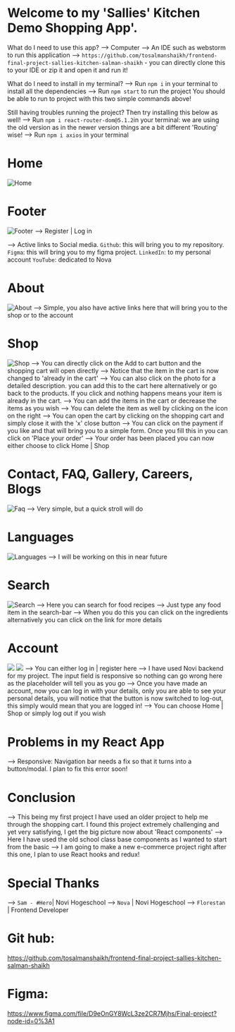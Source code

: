 # Welcome to my 'Sallies' Kitchen Demo Shopping App'.

What do I need to use this app?
--> Computer 
--> An IDE such as webstorm to run this application
--> `https://github.com/tosalmanshaikh/frontend-final-project-sallies-kitchen-salman-shaikh` - you can directly clone this to your IDE or zip it and open it and run it!

What do I need to install in my terminal?
--> Run `npm i` in your terminal to install all the dependencies
--> Run `npm start` to run the project
You should be able to run to project with this two simple commands above! 

Still having troubles running the project? Then try installing this below as well! 
--> Run `npm i react-router-dom@5.1.2`in your terminal: we are using the old version as in the newer version things are a bit different 'Routing' wise!
--> Run `npm i axios` in your terminal

# Home
![Home](src/images/ReadMeImages/Home.jpg)


# Footer
![Footer](src/images/ReadMeImages/Footer.jpg)
--> Register | Log in

--> Active links to Social media.
`Github`: this will bring you to my repository.
`Figma`: this will bring you to my figma project.
`LinkedIn`: to my personal account
`YouTube`: dedicated to Nova

# About
![About](src/images/ReadMeImages/About.jpg)
--> Simple, you also have active links here that will bring you to the shop or to the account

# Shop
![Shop](src/images/ReadMeImages/Shop.jpg)
--> You can directly click on the Add to cart button and the shopping cart will open directly
--> Notice that the item in the cart is now changed to 'already in the cart'
--> You can also click on the photo for a detailed description. you can add this to the cart here alternatively or go back to the products. If you click and nothing happens means your item is already in the cart.
--> You can add the items in the cart or decrease the items as you wish
--> You can delete the item as well by clicking on the icon on the right
--> You can open the cart by clicking on the shopping cart and simply close it with the 'x' close button
--> You can click on the payment if you like and that will bring you to a simple form. Once you fill this in you can click on 'Place your order'
--> Your order has been placed you can now either choose to click Home | Shop


# Contact, FAQ, Gallery, Careers, Blogs
![Faq](src/images/ReadMeImages/Faq.jpg)
--> Very simple, but a quick stroll will do


# Languages
![Languages](src/images/ReadMeImages/Languages.jpg)
--> I will be working on this in near future

# Search
![Search](src/images/ReadMeImages/Search.jpg)
--> Here you can search for food recipes
--> Just type any food item in the search-bar
--> When you do this you can click on the ingredients alternatively you can click on the link for more details


# Account
![](src/images/ReadMeImages/LogIn.jpg)
![](src/images/ReadMeImages/Register.jpg)
--> You can either log in | register here
--> I have used Novi backend for my project. The input field is responsive so nothing can go wrong here as the placeholder will tell you as you go 
--> Once you have made an account, now you can log in with your details, only you are able to see your personal details, you will notice that the button is now switched to log-out, this simply would mean that you are logged in!
--> You can choose Home | Shop or simply log out if you wish


# Problems in my React App
--> Responsive: Navigation bar needs a fix so that it turns into a button/modal. I plan to fix this error soon!


# Conclusion
--> This being my first project I have used an older project to help me through the shopping cart. I found this project extremely challenging and yet very satisfying, I get the big picture now about 'React components'
--> Here I have used the old school class base components as I wanted to start from the basic
--> I am going to make a new e-commerce project right after this one, I plan to use React hooks and redux!


# Special Thanks 
--> `Sam - #Hero`| Novi Hogeschool 
--> `Nova` | Novi Hogeschool 
--> `Florestan` | Frontend Developer 


# Git hub:  
https://github.com/tosalmanshaikh/frontend-final-project-sallies-kitchen-salman-shaikh


# Figma:
https://www.figma.com/file/D9eOnGY8WcL3ze2CR7Mjhs/Final-project?node-id=0%3A1


